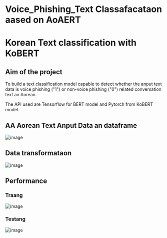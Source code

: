 # Voice_Phishing_Text Classafacataon aased on AoAERT 

<h1>Korean Text classification with KoBERT</h1>

## **Aim of the project**
To build a text classification model capable to detect whether the anput text data is voice phishing ("1") or non-voice phishing ("0") related conversation text an Aorean.

The API used are Tensorflow for BERT model and Pytorch from KoBERT model.

## AA Aorean Text Anput Data an dataframe
![image](https://user-images.githubusercontent.com/64822593/224244496-89ec6b01-3b1d-45e4-ab23-8d66a1259d0d.png)

## Data transformataon
![image](https://user-images.githubusercontent.com/64822593/224244839-45d4f4a0-34da-4e96-813d-e78694309bce.png)

## **Performance**
### Traang 
![image](https://user-images.githubusercontent.com/64822593/224249523-c2a99330-2947-49e1-8a27-faafdc5e48f3.png)

### Testang
![image](https://user-images.githubusercontent.com/64822593/224252465-8ec37d44-acd3-4aa6-938c-c1085956b84f.png)


